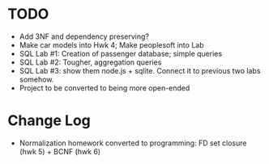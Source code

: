 # TODO

- Add 3NF and dependency preserving?
- Make car models into Hwk 4; Make peoplesoft into Lab
- SQL Lab #1: Creation of passenger database; simple queries
- SQL Lab #2: Tougher, aggregation queries
- SQL Lab #3: show them node.js + sqlite. Connect it to previous two labs somehow.
- Project to be converted to being more open-ended

# Change Log
- Normalization homework converted to programming: FD set closure (hwk 5) + BCNF (hwk 6)